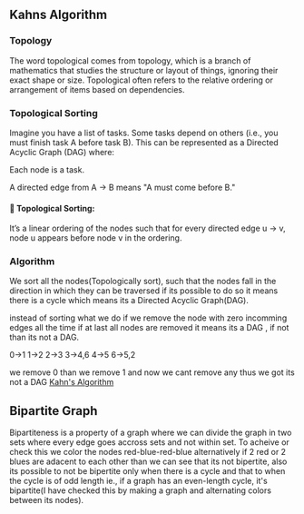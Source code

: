 ## Kahns Algorithm

### Topology

The word topological comes from topology, which is a branch of mathematics that studies the structure or layout of things, ignoring their exact shape or size.
Topological often refers to the relative ordering or arrangement of items based on dependencies.

### Topological Sorting

Imagine you have a list of tasks. Some tasks depend on others (i.e., you must finish task A before task B). This can be represented as a Directed Acyclic Graph (DAG) where:

Each node is a task.

A directed edge from A → B means "A must come before B."

#### 🧩 Topological Sorting:

It’s a linear ordering of the nodes such that for every directed edge u → v, node u appears before node v in the ordering.

### Algorithm

We sort all the nodes(Topologically sort), such that the nodes fall in the direction in which they can be traversed
if its possible to do so it means there is a cycle which means its a Directed Acyclic Graph(DAG).

instead of sorting what we do if we remove the node with zero incomming edges all the time
if at last all nodes are removed it means its a DAG , if not than its not a DAG.

0->1
1->2
2->3
3->4,6
4->5
6->5,2

we remove 0 than we remove 1 and now we cant remove any thus we got its not a DAG
[Kahn's Algorithm](./KahnsAlgorithm.java)

## Bipartite Graph

Bipartiteness is a property of a graph where we can divide the graph in two sets where every edge
goes accross sets and not within set.
To acheive or check this we color the nodes red-blue-red-blue alternatively if 2 red or 2 blues are adacent to each other than we can see that its not bipertite, also its possible to not be
bipertite only when there is a cycle and that to when the cycle is of odd length ie.,
if a graph has an even-length cycle, it's bipartite(I have checked this by making a graph and alternating colors between its nodes).
